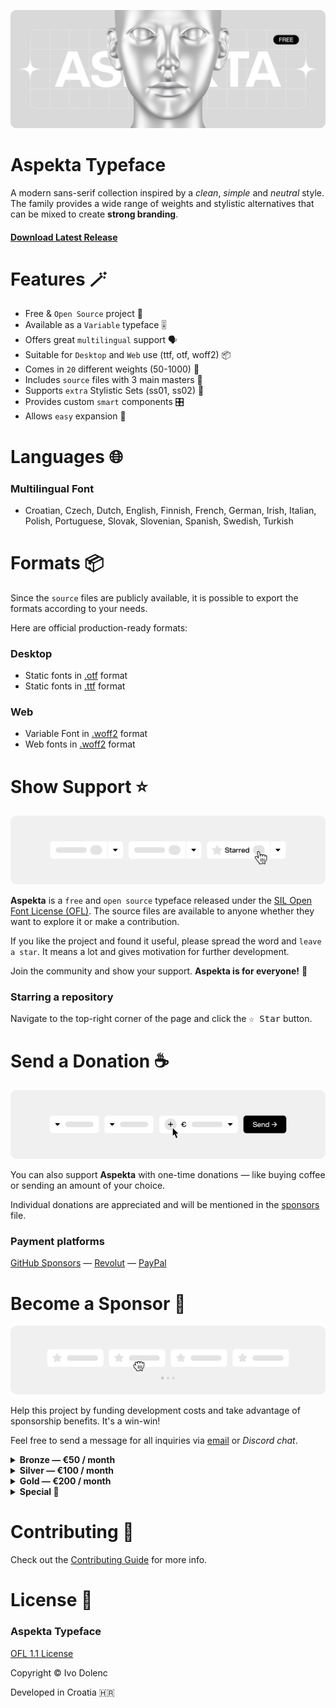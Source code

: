 <p align="center">
    <img src=".assets/aspekta.png">
</p>

# Aspekta Typeface

A modern sans-serif collection inspired by a _clean_, _simple_ and _neutral_ style. The family provides a wide range of weights and stylistic alternatives that can be mixed to create **strong branding**.

#### [Download Latest Release](https://github.com/ivodolenc/aspekta/releases/latest)

# Features 🪄

- Free & `Open Source` project 🦸
- Available as a `Variable` typeface 🎚️
- Offers great `multilingual` support 🗣️
- Suitable for `Desktop` and `Web` use (ttf, otf, woff2) 📦
- Comes in `20` different weights (50-1000) 🤯
- Includes `source` files with 3 main masters 💎
- Supports `extra` Stylistic Sets (ss01, ss02) 🤩
- Provides custom `smart` components 🎛️
- Allows `easy` expansion 🧩

# Languages 🌐

### Multilingual Font

- Croatian, Czech, Dutch, English, Finnish, French, German, Irish, Italian, Polish, Portuguese, Slovak, Slovenian, Spanish, Swedish, Turkish

# Formats 📦

Since the `source` files are publicly available, it is possible to export the formats according to your needs.

Here are official production-ready formats:

### Desktop

- Static fonts in [.otf](./fonts/otf/) format
- Static fonts in [.ttf](./fonts/ttf/) format

### Web

- Variable Font in [.woff2](./fonts/variable/) format
- Web fonts in [.woff2](./fonts/webfonts/) format

# Show Support ⭐

<p align="center">
    <img src=".assets/show-support.svg">
</p>

**Aspekta** is a `free` and `open source` typeface released under the [SIL Open Font License (OFL)](LICENSE.txt). The source files are available to anyone whether they want to explore it or make a contribution.

If you like the project and found it useful, please spread the word and `leave a star`. It means a lot and gives motivation for further development.

Join the community and show your support. **Aspekta is for everyone!** 🙌

### Starring a repository

Navigate to the top-right corner of the page and click the <kbd>☆ Star</kbd> button.

# Send a Donation ☕

<p align="center">
    <img src=".assets/send-donation.svg">
</p>

You can also support **Aspekta** with one-time donations — like buying coffee or sending an amount of your choice.

Individual donations are appreciated and will be mentioned in the [sponsors](SPONSORS.md) file.

### Payment platforms

<p>
<a href="https://github.com/sponsors/ivodolenc">GitHub Sponsors</a>
<span>—</span>
<a href="https://revolut.me/ivodolenc">Revolut</a>
<span>—</span>
<a href="https://paypal.me/ivodolenc">PayPal</a>
</p>

# Become a Sponsor 🤑

<p align="center">
    <img src=".assets/become-sponsor.svg">
</p>

Help this project by funding development costs and take advantage of sponsorship benefits. It's a win-win!

Feel free to send a message for all inquiries via <a href="mailto:ivodolenc@gmail.com" title="ivodolenc@gmail.com">email</a> or <i title="ivodolenc#0591">Discord chat</i>.

<details>
  <summary><strong>Bronze — €50 / month</strong></summary>
  <p>

- Small logo placement on the repository [home](README.md) page
- Small logo placement in the [sponsors](SPONSORS.md) file
  </p>
</details>

<details>
  <summary><strong>Silver — €100 / month</strong></summary>
  <p>

- Medium logo placement on the repository [home](README.md) page
- Medium logo placement in the [sponsors](SPONSORS.md) file
    </p>
  </details>

<details>
  <summary><strong>Gold — €200 / month</strong></summary>
  <p>

- Large logo placement on the repository [home](README.md) page
- Large logo placement in the [sponsors](SPONSORS.md) file
- Logo placement in a special section of each [release](https://github.com/ivodolenc/aspekta/releases)
  </p>
</details>

<details>
  <summary><strong>Special 💎</strong></summary>
  <p>

- Let's discuss about this!
  </p>
</details>

# Contributing 🤝

Check out the [Contributing Guide](CONTRIBUTING.md) for more info.

# License 📃

### Aspekta Typeface

[OFL 1.1 License](LICENSE.txt)

Copyright © Ivo Dolenc

Developed in Croatia 🇭🇷
